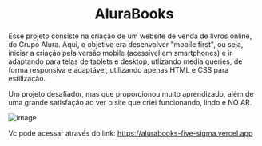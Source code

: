 <h1 align="center">AluraBooks </h1>

Esse projeto consiste na criação de um website de venda de livros online, do Grupo Alura.
Aqui, o objetivo era desenvolver "mobile first", ou seja, iniciar a criação pela versão mobile (acessível em smartphones) e ir adaptando para telas de tablets e desktop, utlizando media queries, de forma responsiva e adaptável, utilizando apenas HTML e CSS para estilização. 

Um projeto desafiador, mas que proporcionou muito aprendizado, além de uma grande satisfação ao ver o site que criei funcionando, lindo e NO AR.

![image](https://user-images.githubusercontent.com/113129822/234940801-d0e04724-e280-4a13-9597-c01344959914.png)

Vc pode acessar através do link: https://alurabooks-five-sigma.vercel.app
